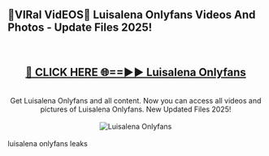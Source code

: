 <h2>🔴VIRal VidEOS🔴 Luisalena Onlyfans Videos And Photos - Update Files 2025!</h2>
<br>
<div align="center">
<h2><a href="https://virallinks.top/odZfE0" rel="nofollow">🔴 CLICK HERE 🌐==►► Luisalena Onlyfans</a></h2>
<br>
Get Luisalena Onlyfans and all content. Now you can access all videos and pictures of Luisalena Onlyfans. New Updated Files 2025!
<br>
<br>
<a href="https://virallinks.top/odZfE0" rel="nofollow" data-target="animated-image.originalLink"><img src="https://i.imgur.com/dJHk4Zq.gif)" alt="Luisalena Onlyfans" style="max-width: 100%; display: inline-block;" data-target="animated-image.originalImage"></a>
</div>
<br>
luisalena onlyfans leaks